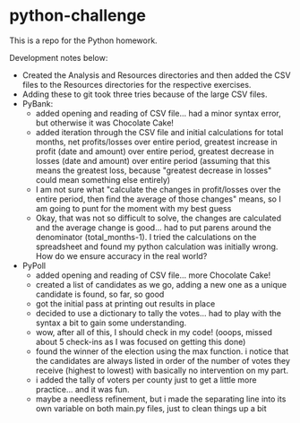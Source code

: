 # python-challenge
This is a repo for the Python homework.


Development notes below:
- Created the Analysis and Resources directories and then added the CSV files to the Resources directories for the respective exercises.
- Adding these to git took three tries because of the large CSV files.  
- PyBank:
  - added opening and reading of CSV file... had a minor syntax error, but otherwise it was Chocolate Cake!
  - added iteration through the CSV file and initial calculations for total months, net profits/losses over entire period, greatest increase in profit (date and amount) over entire period, greatest decrease in losses (date and amount) over entire period (assuming that this means the greatest loss, because "greatest decrease in losses" could mean something else entirely)
  - I am not sure what "calculate the changes in profit/losses over the entire period, then find the average of those changes" means, so I am going to punt for the moment with my best guess
  - Okay, that was not so difficult to solve, the changes are calculated and the average change is good... had to put parens around the denominator (total_months-1).  I tried the calculations on the spreadsheet and found my python calculation was initially wrong.  How do we ensure accuracy in the real world?  
- PyPoll
  - added opening and reading of CSV file... more Chocolate Cake!
  - created a list of candidates as we go, adding a new one as a unique candidate is found, so far, so good
  - got the initial pass at printing out results in place
  - decided to use a dictionary to tally the votes... had to play with the syntax a bit to gain some understanding.
  - wow, after all of this, I should check in my code! (ooops, missed about 5 check-ins as I was focused on getting this done)
  - found the winner of the election using the max function.  i notice that the candidates are always listed in order of the number of votes they receive (highest to lowest) with basically no intervention on my part.
  - i added the tally of voters per county just to get a little more practice... and it was fun.
  - maybe a needless refinement, but i made the separating line into its own variable on both main.py files, just to clean things up a bit